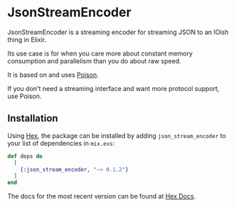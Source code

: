 # JsonStreamEncoder

JsonStreamEncoder is a streaming encoder for streaming JSON to an IOish thing in Elixir.

Its use case is for when you care more about constant memory consumption and
parallelism than you do about raw speed.

It is based on and uses [Poison](https://github.com/devinus/poison).

If you don't need a streaming interface and want more protocol support, use Poison. 

## Installation

Using [Hex](https://hex.pm), the package can be installed by adding `json_stream_encoder` to your list of dependencies in `mix.exs`:

```elixir
def deps do
  [
    {:json_stream_encoder, "~> 0.1.2"}
  ]
end
```

The docs for the most recent version can be found at [Hex Docs](https://hexdocs.pm/json_stream_encoder).

